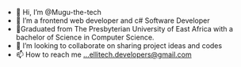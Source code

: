 - 👋 Hi, I’m @Mugu-the-tech
- 👀 I’m a frontend web developer and c# Software Developer
- 🌱Graduated from The Presbyterian University of East Africa with a bachelor of Science in Computer Science.
- 💞️ I’m looking to collaborate on sharing project ideas and codes
- 📫 How to reach me ...ellitech.developers@gmail.com

<!---
Mugu-the-tech/Mugu-the-tech is a ✨ special ✨ repository because its `README.md` (this file) appears on your GitHub profile.
You can click the Preview link to take a look at your changes.
--->

